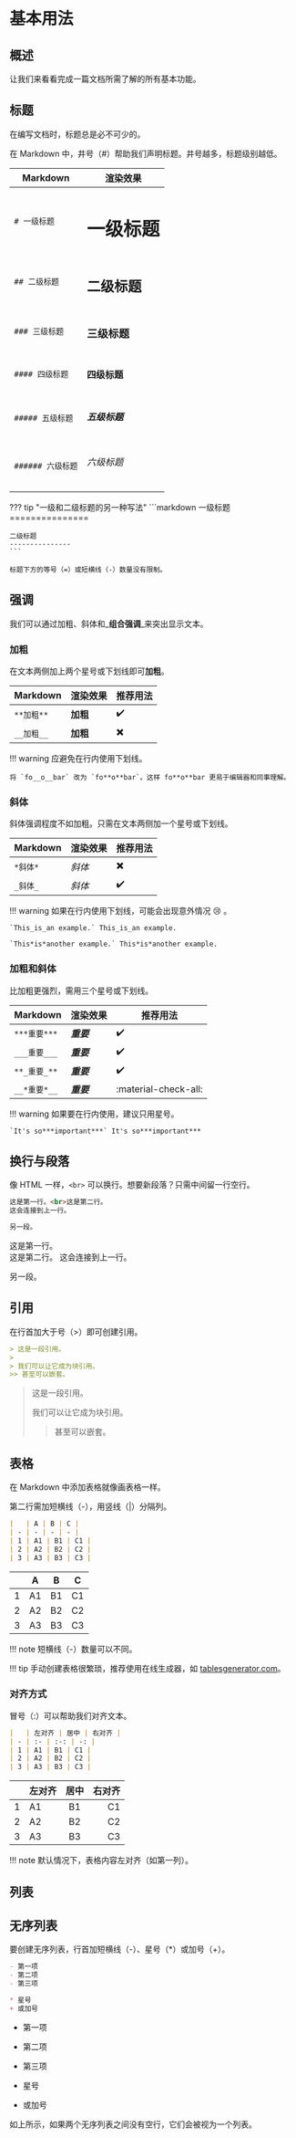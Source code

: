 # 基本用法

## 概述

让我们来看看完成一篇文档所需了解的所有基本功能。

## 标题

在编写文档时，标题总是必不可少的。

在 Markdown 中，井号（#）帮助我们声明标题。井号越多，标题级别越低。

| Markdown                 | 渲染效果                 |
| ------------------------ | ------------------------ |
| `# 一级标题`             | <h1>一级标题</h1>        |
| `## 二级标题`            | <h2>二级标题</h2>        |
| `### 三级标题`           | <h3>三级标题</h3>        |
| `#### 四级标题`          | <h4>四级标题</h4>        |
| `##### 五级标题`         | <h5>五级标题</h5>        |
| `###### 六级标题`        | <h6>六级标题</h6>        |

??? tip "一级和二级标题的另一种写法"
    ```markdown
    一级标题
    ===============

    二级标题
    ---------------
    ```

    标题下方的等号（=）或短横线（-）数量没有限制。

## 强调

我们可以通过加粗、斜体和_**组合强调**_来突出显示文本。

### 加粗

在文本两侧加上两个星号或下划线即可**加粗**。

| Markdown | 渲染效果 | 推荐用法 |
| -------- | -------- | -------- |
| `**加粗**` | **加粗** | :heavy_check_mark: |
| `__加粗__` | **加粗** | :heavy_multiplication_x: |

!!! warning
    应避免在行内使用下划线。

    将 `fo__o__bar` 改为 `fo**o**bar`。这样 fo**o**bar 更易于编辑器和同事理解。

### 斜体

斜体强调程度不如加粗。只需在文本两侧加一个星号或下划线。

| Markdown | 渲染效果 | 推荐用法 |
| -------- | -------- | -------- |
| `*斜体*` | _斜体_ | :heavy_multiplication_x: |
| `_斜体_` | _斜体_ | :heavy_check_mark: |

!!! warning
    如果在行内使用下划线，可能会出现意外情况 :cry: 。

    `This_is_an example.` This_is_an example.

    `This*is*another example.` This*is*another example.

### 加粗和斜体

比加粗更强烈，需用三个星号或下划线。

| Markdown | 渲染效果 | 推荐用法 |
| -------- | -------- | -------- |
| `***重要***` | _**重要**_ | :heavy_check_mark: |
| `___重要___` | _**重要**_ | :heavy_check_mark: |
| `**_重要_**` | _**重要**_ | :heavy_check_mark: |
| `__*重要*__` | _**重要**_ | :material-check-all: |

!!! warning
    如果要在行内使用，建议只用星号。

    `It's so***important***` It's so***important***

## 换行与段落

像 HTML 一样，`<br>` 可以换行。想要新段落？只需中间留一行空行。

```markdown
这是第一行。<br>这是第二行。
这会连接到上一行。

另一段。
```

这是第一行。<br>这是第二行。
这会连接到上一行。

另一段。

## 引用

在行首加大于号（>）即可创建引用。

```markdown
> 这是一段引用。
>
> 我们可以让它成为块引用。
>> 甚至可以嵌套。
```

> 这是一段引用。
>
> 我们可以让它成为块引用。
>> 甚至可以嵌套。

## 表格

在 Markdown 中添加表格就像画表格一样。

第二行需加短横线（-），用竖线（|）分隔列。

```markdown
|   | A | B | C |
| - | - | - | - |
| 1 | A1 | B1 | C1 |
| 2 | A2 | B2 | C2 |
| 3 | A3 | B3 | C3 |
```

|   | A | B | C |
| - | - | - | - |
| 1 | A1 | B1 | C1 |
| 2 | A2 | B2 | C2 |
| 3 | A3 | B3 | C3 |

!!! note
    短横线（-）数量可以不同。

!!! tip
    手动创建表格很繁琐，推荐使用在线生成器，如 [tablesgenerator.com](https://www.tablesgenerator.com/markdown_tables)。

### 对齐方式

冒号（:）可以帮助我们对齐文本。

```markdown
|   | 左对齐 | 居中 | 右对齐 |
| - | :- | :-: | -: |
| 1 | A1 | B1 | C1 |
| 2 | A2 | B2 | C2 |
| 3 | A3 | B3 | C3 |
```

|   | 左对齐 | 居中 | 右对齐 |
| - | :- | :-: | -: |
| 1 | A1 | B1 | C1 |
| 2 | A2 | B2 | C2 |
| 3 | A3 | B3 | C3 |

!!! note
    默认情况下，表格内容左对齐（如第一列）。

## 列表

## 无序列表

要创建无序列表，行首加短横线（-）、星号（*）或加号（+）。

```markdown
- 第一项
- 第二项
- 第三项

* 星号
+ 或加号
```

- 第一项
- 第二项
- 第三项

- 星号

- 或加号

如上所示，如果两个无序列表之间没有空行，它们会被视为一个列表。
